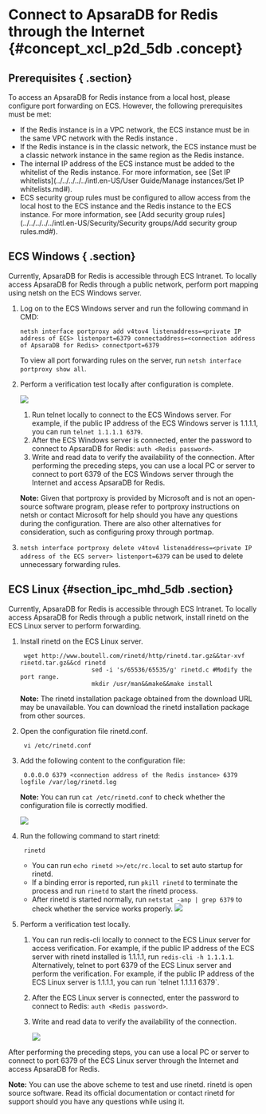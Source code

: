 # Connect to ApsaraDB for Redis through the Internet {#concept_xcl_p2d_5db .concept}

## Prerequisites { .section}

To access an ApsaraDB for Redis instance from a local host, please configure port forwarding on ECS. However, the following prerequisites must be met:

-   If the Redis instance is in a VPC network, the ECS instance must be in the same VPC network with the Redis instance .
-   If the Redis instance is in the classic network, the ECS instance must be a classic network instance in the same region as the Redis instance.
-   The internal IP address of the ECS instance must be added to the whitelist of the Redis instance. For more information, see [Set IP whitelists](../../../../../intl.en-US/User Guide/Manage instances/Set IP whitelists.md#).
-   ECS security group rules must be configured to allow access from the local host to the ECS instance and the Redis instance to the ECS instance. For more information, see [Add security group rules](../../../../../intl.en-US/Security/Security groups/Add security group rules.md#).

## ECS Windows { .section}

Currently, ApsaraDB for Redis is accessible through ECS Intranet. To locally access ApsaraDB for Redis through a public network, perform port mapping using netsh on the ECS Windows server.

1.  Log on to the ECS Windows server and run the following command in CMD:

    ```
    netsh interface portproxy add v4tov4 listenaddress=<private IP address of ECS> listenport=6379 connectaddress=<connection address of ApsaraDB for Redis> connectport=6379
    ```

    To view all port forwarding rules on the server, run `netsh interface portproxy show all`.

2.  Perform a verification test locally after configuration is complete.

    ![](http://static-aliyun-doc.oss-cn-hangzhou.aliyuncs.com/assets/img/3130/15525315601161_en-US.png)

    1.  Run telnet locally to connect to the ECS Windows server. For example, if the public IP address of the ECS Windows server is 1.1.1.1, you can run `telnet 1.1.1.1 6379`.
    2.  After the ECS Windows server is connected, enter the password to connect to ApsaraDB for Redis: `auth <Redis password>`.
    3.  Write and read data to verify the availability of the connection.
    After performing the preceding steps, you can use a local PC or server to connect to port 6379 of the ECS Windows server through the Internet and access ApsaraDB for Redis.

    **Note:** Given that portproxy is provided by Microsoft and is not an open-source software program, please refer to portproxy instructions on netsh or contact Microsoft for help should you have any questions during the configuration. There are also other alternatives for consideration, such as configuring proxy through portmap.

3.  `netsh interface portproxy delete v4tov4 listenaddress=<private IP address of the ECS server> listenport=6379` can be used to delete unnecessary forwarding rules.

## ECS Linux {#section_ipc_mhd_5db .section}

Currently, ApsaraDB for Redis is accessible through ECS Intranet. To locally access ApsaraDB for Redis through a public network, install rinetd on the ECS Linux server to perform forwarding.

1.  Install rinetd on the ECS Linux server.

    ```
     wget http://www.boutell.com/rinetd/http/rinetd.tar.gz&&tar-xvf rinetd.tar.gz&&cd rinetd
                        sed -i 's/65536/65535/g' rinetd.c #Modify the port range.
                        mkdir /usr/man&&make&&make install
    ```

    **Note:** The rinetd installation package obtained from the download URL may be unavailable. You can download the rinetd installation package from other sources.

2.  Open the configuration file rinetd.conf.

    ```
     vi /etc/rinetd.conf
    ```

3.  Add the following content to the configuration file:

    ```
     0.0.0.0 6379 <connection address of the Redis instance> 6379
    logfile /var/log/rinetd.log
    ```

    **Note:** You can run `cat /etc/rinetd.conf` to check whether the configuration file is correctly modified.

    ![](http://static-aliyun-doc.oss-cn-hangzhou.aliyuncs.com/assets/img/3130/15525315601164_en-US.png)

4.  Run the following command to start rinetd:

    ```
     rinetd
    ```

    -   You can run `echo rinetd >>/etc/rc.local` to set auto startup for rinetd.
    -   If a binding error is reported, run `pkill rinetd` to terminate the process and run `rinetd` to start the rinetd process.
    -   After rinetd is started normally, run `netstat -anp | grep 6379` to check whether the service works properly.
    ![](http://static-aliyun-doc.oss-cn-hangzhou.aliyuncs.com/assets/img/3130/15525315601165_en-US.png)

5.  Perform a verification test locally.
    1.  You can run redis-cli locally to connect to the ECS Linux server for access verification. For example, if the public IP address of the ECS server with rinetd installed is 1.1.1.1, run `redis-cli -h 1.1.1.1`. Alternatively, telnet to port 6379 of the ECS Linux server and perform the verification. For example, if the public IP address of the ECS Linux server is 1.1.1.1, you can run \`telnet 1.1.1.1 6379\`.
    2.  After the ECS Linux server is connected, enter the password to connect to Redis: `auth <Redis password>`.
    3.  Write and read data to verify the availability of the connection.

        ![](http://static-aliyun-doc.oss-cn-hangzhou.aliyuncs.com/assets/img/3130/15525315601166_en-US.png)


After performing the preceding steps, you can use a local PC or server to connect to port 6379 of the ECS Linux server through the Internet and access ApsaraDB for Redis.

**Note:** You can use the above scheme to test and use rinetd. rinetd is open source software. Read its official documentation or contact rinetd for support should you have any questions while using it.

